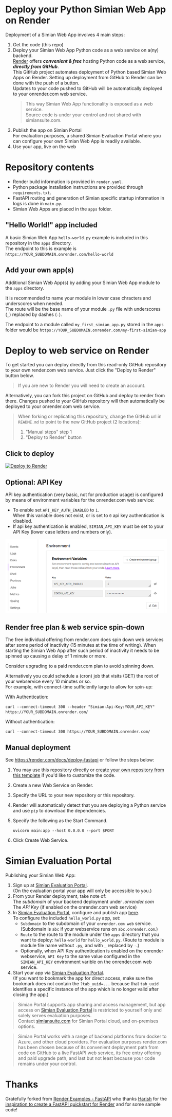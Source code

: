 # Deploy your Python Simian Web App on Render

Deployment of a Simian Web App involves 4 main steps:
1. Get the code (this repo)
2. Deploy your Simian Web App Python code as a web service on a(ny) backend.  
   [Render](https://render.com) offers _**convenient & free**_ hosting Python code as a web service, _**directly from GitHub**_.   
   This GitHub project automates deployment of Python based Simian Web Apps on Render.
   Setting up deployment from GitHub to Render can be done with the push of a button.  
   Updates to your code pushed to GitHub will be automatically deployed to your onrender.com web service.  
   > This way Simian Web App functionality is exposed as a web service.  
   > Source code is under your control and not shared with simiansuite.com.
3. Publish the app on Simian Portal  
   For evaluation purposes, a shared Simian Evaluation Portal where you can configure your own Simian Web App is readily available.  
4. Use your app, live on the web

# Repository contents
- Render build information is provided in `render.yaml`.
- Python package installation instructions are provided through `requirements.txt`.
- FastAPI routing and generation of Simian specific startup information in logs is done in `main.py`.
- Simian Web Apps are placed in the `apps` folder.

## "Hello World!" app included
A basic Simian Web App `hello-world.py` example is included in this repository in the `apps` directory.  
The endpoint to this is example is `https://YOUR_SUBDOMAIN.onrender.com/hello-world`

## Add your own app(s)
Additional Simian Web App(s) by adding your Simian Web App module to the `apps` directory.  

It is recommended to name your module in lower case chracters and underscores when needed.  
The route will be the base name of your module `.py` file with underscores (`_`) replaced by dashes (`-`).

The endpoint to a module called `my_first_simian_app.py` stored in the `apps` folder would be `https://YOUR_SUBDOMAIN.onrender.com/my-first-simian-app`

# Deploy to web service on Render
To get started you can deploy directly from this read-only GitHub repository to your own render.com web service.  Just click the "Deploy to Render" button below.

> If you are new to Render you will need to create an account.

Alternatively, you can fork this project on GitHub and deploy to render from there. Changes pushed to your GitHub repository will then automatically be deployed to your onrender.com web service.

> When forking or replicating this repository, change the GitHub url in `README.md` to point to the new GitHub project (2 locations):  
> 1. "Manual steps" step 1
> 2. "Deploy to Render" button

## Click to deploy

[![Deploy to Render](https://render.com/images/deploy-to-render-button.svg)](https://render.com/deploy?repo=(https://github.com/Simian-Web-Apps/simian-deploy-render/))

## Optional: API Key
API key authentication (very basic, not for production usage) is configured by means of environment variables for the onrender.com web service:  
- To enable set `API_KEY_AUTH_ENABLED` to `1`.  
  When this variable does not exist, or is set to `0` api key authentication is disabled.
- If api key authentication is enabled, `SIMIAN_API_KEY` must be set to your API Key (lower case letters and numbers only).
  
![alt text](readme-images/image.png)

## Render free plan & web service spin-down
The free individual offering from render.com does spin down web services after some period of inactivity (15 minutes at the time of writing).
When starting the Simian Web App after such period of inactivity it needs to be spinned up causing a delay of 1 minute or more. 

Consider upgrading to a paid render.com plan to avoid spinning down.

Alternatively you could schedule a (cron) job that visits (GET) the root of your webservice every 10 minutes or so.  
For example, with connect-time sufficiently large to allow for spin-up:  

With Authentication:  
```
curl --connect-timeout 300 --header "Simian-Api-Key:YOUR_API_KEY" https://YOUR_SUBDOMAIN.onrender.com/
```  

Without authentication:  
```
curl --connect-timeout 300 https://YOUR_SUBDOMAIN.onrender.com/
```  

## Manual deployment
See https://render.com/docs/deploy-fastapi or follow the steps below:

1. You may use this repository directly or [create your own repository from this template](https://github.com/Simian-Web-Apps/simian-deploy-render/generate) if you'd like to customize the code.
2. Create a new Web Service on Render.
3. Specify the URL to your new repository or this repository.
4. Render will automatically detect that you are deploying a Python service and use `pip` to download the dependencies.
5. Specify the following as the Start Command.

    ```shell
    uvicorn main:app --host 0.0.0.0 --port $PORT
    ```

6. Click Create Web Service.

# Simian Evaluation Portal
Publishing your Simian Web App:
1. Sign up at [Simian Evaluation Portal](https://evaluate.simiansuite.com/).  
   (On the evaluation portal your app will only be accessible to you.)   
1. From your Render deployment, take note of:  
   The _subdomain_ of your backend deployment under _.onrender.com_  
   The _API Key_ (if enabled on the onrender.com web service)  
1. In [Simian Evaluation Portal](https://evaluate.simiansuite.com/), configure and publish app [here](https://evaluate.simiansuite.com/configure_my_app/).  
   To configure the included `hello_world.py` app, set:
   - `Subdomain` to the subdomain of your `onrender.com web` service.  
     (Subdomain is `abc` if your webservice runs on `abc.onrender.com`.)
   - `Route` to the route to the module under the `apps` directory that you want to deploy: `hello-world` for `hello_world.py`.
     (Route to module is module file name without `.py`, and with `_` replaced by `-`.)
   - Optionally, when API Key authentication is enabled on the onrender webservice, `API Key` to the same value configured in the `SIMIAN_API_KEY` environment varible on the onrender.com web service.
1. Start your app via [Simian Evaluation Portal](https://evaluate.simiansuite.com/).  
   (If you want to bookmark the app for direct access, make sure the bookmark does not contain the `?tab_uuid=...` because that `tab_uuid` identifies a specific instance of the app which is no longer valid after closing the app.)


> Simian Portal supports app sharing and access management, but app access on [Simian Evaluation Portal](https://evaluate.simiansuite.com/) is restricted to yourself only and solely serves evaluation purposes.  
> Contact [simiansuite.com](https://simiansuite.com/contact-us/) for Simian Portal cloud, and on-premises options.

> Simian Portal works with a range of backend platforms from docker to Azure, and other cloud providers.
> For evaluation purposes render.com has been chosen because of its convenient deployment path from code on GitHub to a live FastAPI web service, its free entry offering and paid upgrade path, and last but not least because your code remains under your control.

# Thanks
Gratefully forked from [Render Examples - FastAPI](https://github.com/render-examples/fastapi) who thanks [Harish](https://harishgarg.com) for the [inspiration to create a FastAPI quickstart for Render](https://twitter.com/harishkgarg/status/1435084018677010434) and for some sample code!
